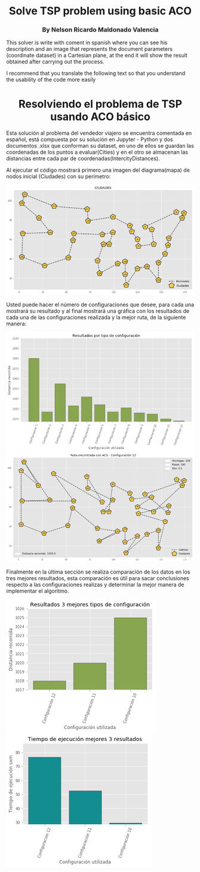 <h1 align="center">Solve TSP problem using basic ACO</h1>
<h3 align="center">By Nelson Ricardo Maldonado Valencia</h3>
<p>This solver is write with coment in spanish where you can see his description and an image that represents the document parameters (coordinate dataset) in a Cartesian plane, at the end it will show the result obtained after carrying out the process.</p>
<p>I recommend that you translate the following text so that you understand the usability of the code more easily</p>
<h1 align="center">Resolviendo el problema de TSP usando ACO básico</h1>
<p>Esta solución al problema del vendedor viajero se encuentra comentada en español, está compuesta por su solución en Jupyter - Python y dos documentos .xlsx que conforman su dataset, en uno de ellos se guardan las coordenadas de los puntos a evaluar(Cities) y en el otro se almacenan las distancias entre cada par de coordenadas(IntercityDistances).</p>
<p>Al ejecutar el código mostrará primero una imagen del diagrama(mapa) de nodos inicial (Ciudades) con su perimetro:</p>
<img src="mapa.png" alt="mapa"/>
<br>
<p>Usted puede hacer el número de configuraciones que desee, para cada una mostrará su resultado y al final mostrará una gráfica con los resultados de cada una de las configuraciones realizada y la mejor ruta, de la siguiente manera: </p>
<img src="resultado.png" alt="mapa"/>
<img src="mejor_ruta.png" alt="mapa"/>
<br>
<p>Finalmente en la última sección se realiza comparación de los datos en los tres mejores resultados, esta comparación es útil para sacar conclusiones respecto a las configuraciones realizas y determinar la mejor manera de implementar el algoritmo.</p>
<img src="mejores_3_distancias.png" alt="mapa"/>
<img src="mejores_3_tiempos.png" alt="mapa"/>